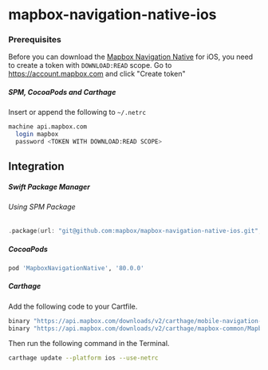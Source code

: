 # mapbox-navigation-native-ios

### Prerequisites

Before you can download the [Mapbox Navigation Native](https://github.com/mapbox/mapbox-navigation-native) for iOS, you need to create a token with `DOWNLOAD:READ` scope.
Go to https://account.mapbox.com and click "Create token"

##### SPM, CocoaPods and Carthage
Insert or append the following to `~/.netrc`

```bash
machine api.mapbox.com
  login mapbox
  password <TOKEN WITH DOWNLOAD:READ SCOPE>
```

## Integration

##### Swift Package Manager

###### Using SPM Package

```swift
.package(url: "git@github.com:mapbox/mapbox-navigation-native-ios.git", from: "80.0.0"),
```

##### CocoaPods

```ruby
pod 'MapboxNavigationNative', '80.0.0'
```

##### Carthage

Add the following code to your Cartfile.

```bash
binary "https://api.mapbox.com/downloads/v2/carthage/mobile-navigation-native/MapboxNavigationNative.json" == 80.0.0
binary "https://api.mapbox.com/downloads/v2/carthage/mapbox-common/MapboxCommon-ios.json" == v20.1.0
```

Then run the following command in the Terminal.
```bash
carthage update --platform ios --use-netrc
```
